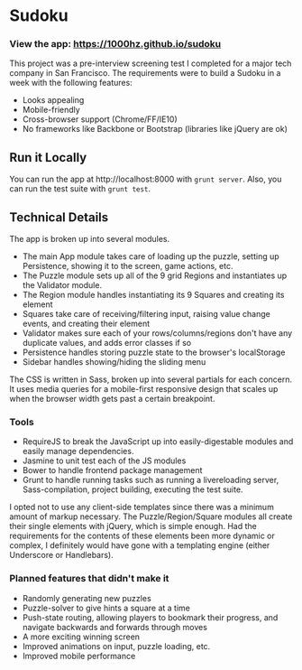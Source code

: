 # Sudoku

### View the app: https://1000hz.github.io/sudoku

This project was a pre-interview screening test I completed for a major tech company in San Francisco.
The requirements were to build a Sudoku in a week with the following features:
* Looks appealing
* Mobile-friendly
* Cross-browser support (Chrome/FF/IE10)
* No frameworks like Backbone or Bootstrap (libraries like jQuery are ok)

## Run it Locally
You can run the app at http://localhost:8000 with `grunt server`.
Also, you can run the test suite with `grunt test`.

## Technical Details
The app is broken up into several modules.
* The main App module takes care of loading up the puzzle, setting up Persistence, showing it to the screen, game actions, etc.
* The Puzzle module sets up all of the 9 grid Regions and instantiates up the Validator module.
* The Region module handles instantiating its 9 Squares and creating its element
* Squares take care of receiving/filtering input, raising value change events, and creating their element
* Validator makes sure each of your rows/columns/regions don't have any duplicate values, and adds error classes if so
* Persistence handles storing puzzle state to the browser's localStorage
* Sidebar handles showing/hiding the sliding menu

The CSS is written in Sass, broken up into several partials for each concern. It uses media queries for a mobile-first responsive design that scales up when the browser width gets past a certain breakpoint.

### Tools
* RequireJS to break the JavaScript up into easily-digestable modules and easily manage dependencies.
* Jasmine to unit test each of the JS modules
* Bower to handle frontend package management
* Grunt to handle running tasks such as running a livereloading server, Sass-compilation, project building, executing the test suite.

I opted not to use any client-side templates since there was a minimum amount of markup necessary. The Puzzle/Region/Square modules all create their single elements with jQuery, which is simple enough. Had the requirements for the contents of these elements been more dynamic or complex, I definitely would have gone with a templating engine (either Underscore or Handlebars).

### Planned features that didn't make it
* Randomly generating new puzzles
* Puzzle-solver to give hints a square at a time
* Push-state routing, allowing players to bookmark their progress, and navigate backwards and forwards through moves
* A more exciting winning screen
* Improved animations on input, puzzle loading, etc.
* Improved mobile performance
